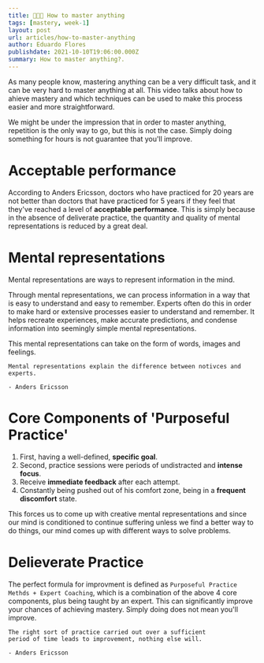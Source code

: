 ```yaml
---
title: 🧑🏽‍🏫 How to master anything
tags: [mastery, week-1]
layout: post
url: articles/how-to-master-anything
author: Eduardo Flores
publishdate: 2021-10-10T19:06:00.000Z
summary: How to master anything?.
---
```


As many people know, mastering anything can be a very difficult task, and it can be very hard to master anything at all. This video talks about how to ahieve mastery and which techniques can be used to make this process easier and more straightforward.

We might be under the impression that in order to master anything, repetition is the only way to go, but this is not the case. Simply doing something for hours is not guarantee that you'll improve.

# Acceptable performance

According to Anders Ericsson, doctors who have practiced for 20 years are not better than doctors that have practiced for 5 years if they feel that they've reached a level of **acceptable performance**. This is simply because in the absence of deliverate practice, the quantity and quality of mental representations is reduced by a great deal.

# Mental representations

Mental representations are ways to represent information in the mind.

Through mental representations, we can process information in a way that is easy to understand and easy to remember. Experts often do this in order to make hard or extensive processes easier to understand and remember. It helps recreate experiences, make accurate predictions, and condense information into seemingly simple mental representations.

This mental representations can take on the form of words, images and feelings.

```text
Mental representations explain the difference between notivces and experts.

- Anders Ericsson
```

# Core Components of 'Purposeful Practice'

1. First, having a well-defined, **specific goal**.
2. Second, practice sessions were periods of undistracted and **intense focus**.
3. Receive **immediate feedback** after each attempt.
4. Constantly being pushed out of his comfort zone, being in a **frequent discomfort** state.

This forces us to come up with creative mental representations and since our mind is conditioned to continue suffering unless we find a better way to do things, our mind comes up with different ways to solve problems.

# Delieverate Practice

The perfect formula for improvment is defined as `Purposeful Practice Methds + Expert Coaching`, which is a combination of the above 4 core components, plus being taught by an expert. This can significantly improve your chances of achieving mastery. Simply doing does not mean you'll improve.

```text
The right sort of practice carried out over a sufficient
period of time leads to improvement, nothing else will.

- Anders Ericsson
```
